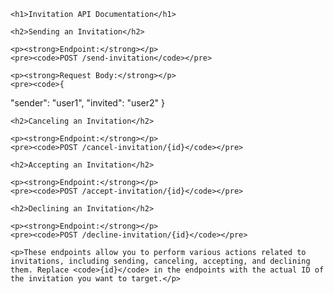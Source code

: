 <!DOCTYPE html>
<html lang="en">

<head>
    <meta charset="UTF-8">
    <meta name="viewport" content="width=device-width, initial-scale=1.0">
    <title>Invitation API Documentation</title>
</head>

<body>

    <h1>Invitation API Documentation</h1>

    <h2>Sending an Invitation</h2>

    <p><strong>Endpoint:</strong></p>
    <pre><code>POST /send-invitation</code></pre>

    <p><strong>Request Body:</strong></p>
    <pre><code>{
  "sender": "user1",
  "invited": "user2"
}</code></pre>

    <h2>Canceling an Invitation</h2>

    <p><strong>Endpoint:</strong></p>
    <pre><code>POST /cancel-invitation/{id}</code></pre>

    <h2>Accepting an Invitation</h2>

    <p><strong>Endpoint:</strong></p>
    <pre><code>POST /accept-invitation/{id}</code></pre>

    <h2>Declining an Invitation</h2>

    <p><strong>Endpoint:</strong></p>
    <pre><code>POST /decline-invitation/{id}</code></pre>

    <p>These endpoints allow you to perform various actions related to invitations, including sending, canceling, accepting, and declining them. Replace <code>{id}</code> in the endpoints with the actual ID of the invitation you want to target.</p>

</body>

</html>
